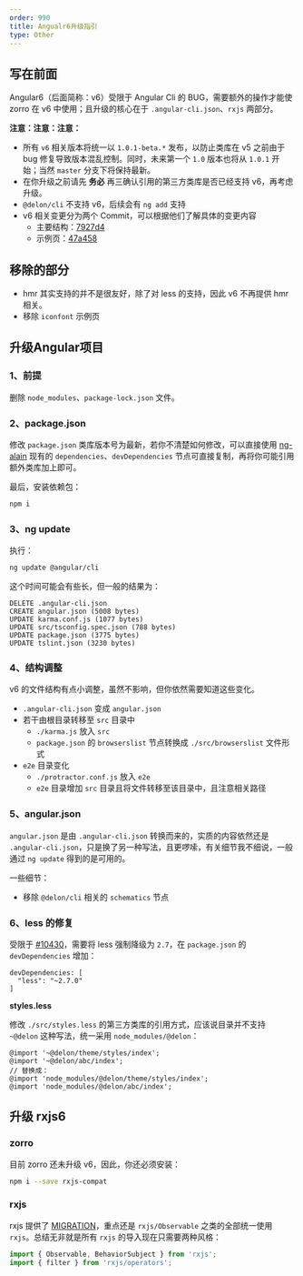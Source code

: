 ```yaml
---
order: 990
title: Angualr6升级指引
type: Other
---
```


## 写在前面

Angular6（后面简称：v6）受限于 Angular Cli 的 BUG，需要额外的操作才能使 zorro 在 v6 中使用；且升级的核心在于 `.angular-cli.json`、`rxjs` 两部分。

**注意：注意：注意：**

- 所有 `v6` 相关版本将统一以 `1.0.1-beta.*` 发布，以防止类库在 v5 之前由于 bug 修复导致版本混乱控制。同时，未来第一个 `1.0` 版本也将从 `1.0.1` 开始；当然 `master` 分支下将保持最新。
- 在你升级之前请先 **务必** 再三确认引用的第三方类库是否已经支持 v6，再考虑升级。
- `@delon/cli` 不支持 v6，后续会有 `ng add` 支持
- v6 相关变更分为两个 Commit，可以根据他们了解具体的变更内容
  - 主要结构：[7927d4](https://github.com/cipchk/ng-alain/commit/7927d48395755ecde8d0c4255be63011aef74d8c)
  - 示例页：[47a458](https://github.com/cipchk/ng-alain/commit/47a458bc974d05c83b3d07b59caae848884b2fdf)

## 移除的部分

- hmr 其实支持的并不是很友好，除了对 less 的支持，因此 v6 不再提供 hmr 相关。
- 移除 `iconfont` 示例页

## 升级Angular项目

### 1、前提

删除 `node_modules`、`package-lock.json` 文件。

### 2、package.json

修改 `package.json` 类库版本号为最新，若你不清楚如何修改，可以直接使用 [ng-alain](https://github.com/cipchk/ng-alain/blob/master/package.json) 现有的 `dependencies`、`devDependencies` 节点可直接复制，再将你可能引用额外类库加上即可。

最后，安装依赖包：

```bash
npm i
```

### 3、ng update

执行：

```bash
ng update @angular/cli
```

这个时间可能会有些长，但一般的结果为：

```
DELETE .angular-cli.json
CREATE angular.json (5008 bytes)
UPDATE karma.conf.js (1077 bytes)
UPDATE src/tsconfig.spec.json (788 bytes)
UPDATE package.json (3775 bytes)
UPDATE tslint.json (3230 bytes)
```

### 4、结构调整

v6 的文件结构有点小调整，虽然不影响，但你依然需要知道这些变化。

- `.angular-cli.json` 变成 `angular.json`
- 若干由根目录转移至 `src` 目录中
  - `./karma.js` 放入 `src`
  - `package.json` 的 `browserslist` 节点转换成 `./src/browserslist` 文件形式
- `e2e` 目录变化
  - `./protractor.conf.js` 放入 `e2e`
  - `e2e` 目录增加 `src` 目录且将文件转移至该目录中，且注意相关路径

### 5、angular.json

`angular.json` 是由 `.angular-cli.json` 转换而来的，实质的内容依然还是 `.angular-cli.json`，只是换了另一种写法，且更啰嗦，有关细节我不细说，一般通过 `ng update` 得到的是可用的。

一些细节：

- 移除 `@delon/cli` 相关的 `schematics` 节点

### 6、less 的修复

受限于 [#10430](https://github.com/angular/angular-cli/issues/10430)，需要将 less 强制降级为 `2.7`，在 `package.json` 的 `devDependencies` 增加：

```
devDependencies: [
  "less": "~2.7.0"
]
```

**styles.less**

修改 `./src/styles.less` 的第三方类库的引用方式，应该说目录并不支持 `~@delon` 这种写法，统一采用 `node_modules/@delon`：

```less
@import '~@delon/theme/styles/index';
@import '~@delon/abc/index';
// 替换成：
@import 'node_modules/@delon/theme/styles/index';
@import 'node_modules/@delon/abc/index';
```

## 升级 rxjs6

### zorro

目前 zorro 还未升级 v6，因此，你还必须安装：

```bash
npm i --save rxjs-compat
```

### rxjs

rxjs 提供了 [MIGRATION](https://github.com/ReactiveX/rxjs/blob/master/MIGRATION.md#observable-classes)，重点还是 `rxjs/Observable` 之类的全部统一使用 `rxjs`。总结无非就是所有 `rxjs` 的导入现在只需要两种风格：

```ts
import { Observable, BehaviorSubject } from 'rxjs';
import { filter } from 'rxjs/operators';
```
